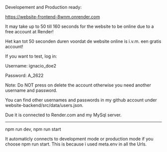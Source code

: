 Developement and Production ready: 

https://website-frontend-8wnm.onrender.com

It may take up to 50 till 160 seconds for the website to be online due to a free account at Render!

Het kan tot 50 seconden duren voordat de website online is i.v.m. een gratis account!

If you want to test, log in: 

Username:       ignacio_doe2

Password:       A_2622

Note: Do NOT press on delete the account otherwise you need another  username and password. 

You can find other usernames and passwords in my github account under website-backend/src/data/users.json.

Due it is connected to Render.com and my MySql server.

---------------------------------
npm run dev, 
npm run start

It automaticly connects to development
mode or production mode if you choose 
npm run start. This is because i used
meta.env in all the Urls. 
